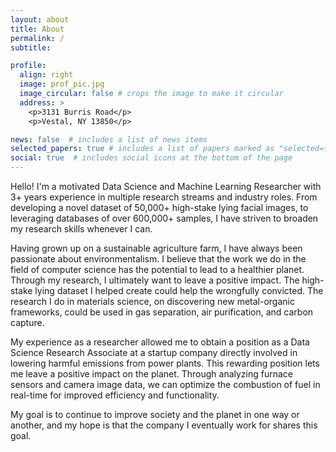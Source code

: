 ```yaml
---
layout: about
title: About
permalink: /
subtitle: 

profile:
  align: right
  image: prof_pic.jpg
  image_circular: false # crops the image to make it circular
  address: >
    <p>3131 Burris Road</p>
    <p>Vestal, NY 13850</p>

news: false  # includes a list of news items
selected_papers: true # includes a list of papers marked as "selected={true}"
social: true  # includes social icons at the bottom of the page
---
```


Hello! I'm a motivated Data Science and Machine Learning Researcher with 3+ years experience in multiple research streams and industry roles. From developing a novel dataset of 50,000+ high-stake lying facial images, to leveraging databases of over 600,000+ samples, I have striven to broaden my research skills whenever I can.

Having grown up on a sustainable agriculture farm, I have always been passionate about environmentalism. I believe that the work we do in the field of computer science has the potential to lead to a healthier planet. Through my research, I ultimately want to leave a positive impact. The high-stake lying dataset I helped create could help the wrongfully convicted. The research I do in materials science, on discovering new metal-organic frameworks, could be used in gas separation, air purification, and carbon capture.

My experience as a researcher allowed me to obtain a position as a Data Science Research Associate at a startup company directly involved in lowering harmful emissions from power plants. This rewarding position lets me leave a positive impact on the planet. Through analyzing furnace sensors and camera image data, we can optimize the combustion of fuel in real-time for improved efficiency and functionality.

My goal is to continue to improve society and the planet in one way or another, and my hope is that the company I eventually work for shares this goal.
